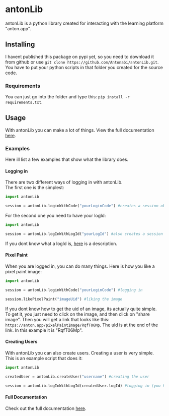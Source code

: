 # antonLib

antonLib is a python library created for interacting with the learning platform "anton.app".

## Installing

I havent published this package on pypi yet, so you need to download it from github or use  ```git clone https://github.com/Antonabi/antonLib.git```.  
You have to put your python scripts in that folder you created for the source code.

### Requirements

You can just go into the folder and type this: ```pip install -r requirements.txt```.

## Usage

With antonLib you can make a lot of things. View the full documentation [here]("https://doclink.com").

### Examples

Here ill list a few examples that show what the library does.

#### Logging in

There are two different ways of logging in with antonLib.  
The first one is the simplest:

```python
import antonLib

session = antonLib.loginWithCode("yourLoginCode") #creates a session object
```

For the second one you need to have your logId:

```python
import antonLib

session = antonLib.logInWithLogId("yourLogId") #also creates a session object
```

If you dont know what a logId is, [here]("https://anotherDoclink.com") is a description.

#### Pixel Paint

When you are logged in, you can do many things. Here is how you like a pixel paint image:

```python
import antonLib

session = antonLib.loginWithCode("yourLoginCode") #logging in

session.likePixelPaint("imageUid") #liking the image
```

If you dont know how to get the uid of an image, its actually quite simple.  
To get it, you just need to click on the image, and then click on "share image". Then you will get a link that looks like this: `https://anton.app/pixelPaintImage/RqfT06Mp`. The uid is at the end of the link. In this example it is "RqfT06Mp".

#### Creating Users

With antonLib you can also create users. Creating a user is very simple. This is an example script that does it:

```python
import antonLib

createdUser = antonLib.createUser("username") #creating the user

session = antonLib.logInWithLogId(createdUser.logId) #logging in (you have to log in with the logId because a created user object doesnt give you a login code)
```

#### Full Documentation

Check out the full documentation [here]("https://doclink.com").
